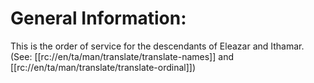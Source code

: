 # General Information:

This is the order of service for the descendants of Eleazar and Ithamar. (See: [[rc://en/ta/man/translate/translate-names]] and [[rc://en/ta/man/translate/translate-ordinal]])

